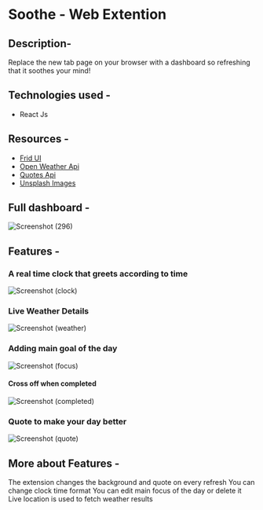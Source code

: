 # Soothe - Web Extention  

## Description- 
Replace the new tab page on your browser with a dashboard so refreshing that it soothes your mind!

## Technologies used - 
- React Js

## Resources - 
- [Frid UI](https://frid-ui.netlify.app)
- [Open Weather Api](https://openweathermap.org/api)
- [Quotes Api](https://forum.freecodecamp.org/t/free-api-inspirational-quotes-json-with-code-examples/311373)
- [Unsplash Images](https://unsplash.com/)

##  Full dashboard - 

![Screenshot (296)](https://user-images.githubusercontent.com/83701141/173049946-3d670925-403f-416e-9c7c-4fcc81dcb0f6.png)

## Features -

### A real time clock that greets according to time  

![Screenshot (clock)](https://user-images.githubusercontent.com/83701141/173050302-3e5be09c-21b9-40bc-9344-571bdaf7ed50.png)

### Live Weather Details 

![Screenshot (weather)](https://user-images.githubusercontent.com/83701141/173050542-7a6eaf33-7f2b-4dd1-a5fb-1ad8b6c6f20d.png)

### Adding main goal of the day 

![Screenshot (focus)](https://user-images.githubusercontent.com/83701141/173050879-0cfd0912-65d7-44bf-90f2-a9bb9a2c509e.png)

#### Cross off when completed 

![Screenshot (completed)](https://user-images.githubusercontent.com/83701141/173051153-8b0d3192-85c9-45bf-b733-1cf67d19ea2c.png)


### Quote to make your day better 

![Screenshot (quote)](https://user-images.githubusercontent.com/83701141/173051367-a6be3e65-1e1a-4be9-b40b-edb073887432.png)



## More about Features - 
The extension changes the background and quote on every refresh
You can change clock time format 
You can edit main focus of the day or delete it 
Live location is used to fetch weather results 



